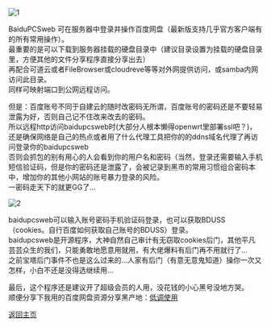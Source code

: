 ![1](https://user-images.githubusercontent.com/73426989/150644207-d2cec491-a0c4-44db-af66-e95b7f16faeb.png)             

BaiduPCSweb 可在服务器中登录并操作百度网盘（最新版支持几乎官方客户端有的所有常用操作）。            
最重要的是可以下载到服务器挂载的硬盘目录中（建议目录设置为挂载的硬盘目录里，方便其他的文件分享程序直接分享出去）             
再配合可道云或者FileBrowser或cloudreve等等对外网提供访问，或samba内网访问此目录。            
同样可映射端口到公网远程访问。                      

但是：百度账号不同于自建云的随时改密码无所谓，百度账号的密码还是不要轻易泄露为好，否则自己记不住改来改去的密码。                   
所以远程http访问baidupcsweb时(大部分人根本懒得openwrt里部署ssl吧？)，还是确保网络是自己的热点或者用了什么代理工具把你的的ddns域名代理了再访问登录你的baidupcsweb      
否则会抓包的别有用心的人会看到你的用户名和密码（当然，登录还需要输入手机短信验证码，但是你的密码还是泄露了，会被记录到黑市的常用习惯组合密码本中，增加你的其他小网站的账号暴力登录的风险。                 
一密码走天下的就更GG了...         

![2](https://user-images.githubusercontent.com/73426989/150644271-24f1ca77-bebb-4698-8ff5-420c403cdb67.jpg)

baidupcsweb可以输入账号密码手机验证码登录，也可以获取BDUSS（cookies。自行百度如何获取自己账号的BDUSS）登录。               
baidupcsweb是开源程序，大神自然自己审计有无窃取cookies后门，其他平凡芸芸众生的我们，只能勇敢地愿意用就用，有大佬爆料有后门再不用就行了...                   
之前宝塔后门事件不也是这么过来的...人家有后门（有意无意鬼知道）操你一次又怎样，小白不还是没得选继续用...           

最后，这个程序还是建议开了超级会员的人用，没花钱的小心黑号没地方哭。                
顺便分享下我用的百度网盘资源分享黑产地：[低调使用](https://t.me/joinchat/AAAAAEhkwtQjONQXe--Z8g)         

[返回主页](https://boduoyejieyi666.github.io/whonolikeboduoyejieyi/)                



